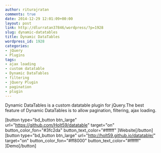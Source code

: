 ```yaml
---
author: riturajratan
comments: true
date: 2014-12-29 12:01:09+00:00
layout: post
link: http://dlurratan37846/wordpress/?p=1928
slug: dynamic-datatables
title: Dynamic DataTables
wordpress_id: 1928
categories:
- jQuery
- Plugins
tags:
- ajax loading
- custom datatable
- Dynamic DataTables
- filtering
- jQuery Plugin
- pagination
- plugin
---
```


Dynamic DataTables is a custom datatable plugin for jQuery.The best feature of Dynamic DataTables is to allow pagination, filtering, ajax loading.

[button type="bd_button btn_large" url="https://github.com/Holt59/datatable" target="on" button_color_fon="#3fc2da" button_text_color="#ffffff" ]Website[/button] [button type="bd_button btn_large" url="http://holt59.github.io/datatable/" target="on" button_color_fon="#ff8000" button_text_color="#ffffff" ]Demo[/button]
